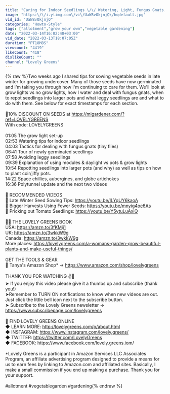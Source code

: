 ```yaml
---
title: "Caring for Indoor Seedlings \/\/ Watering, Light, Fungus Gnats, Repotting, and Leggy Seedlings"
image: "https:\/\/i.ytimg.com\/vi\/UaW8vOkjnjQ\/hqdefault.jpg"
vid_id: "UaW8vOkjnjQ"
categories: "Howto-Style"
tags: ["allotment","grow your own","vegetable gardening"]
date: "2022-03-14T16:02:48+03:00"
vid_date: "2022-03-13T18:07:05Z"
duration: "PT18M8S"
viewcount: "4419"
likeCount: "418"
dislikeCount: ""
channel: "Lovely Greens"
---
```

{% raw %}Two weeks ago I shared tips for sowing vegetable seeds in late winter for growing undercover. Many of those seeds have now germinated and I'm taking you through how I'm continuing to care for them. We'll look at grow lights vs no grow lights, how I water and deal with fungus gnats, when to repot seedlings into larger pots and what leggy seedlings are and what to do with them. See below for exact timestamps for each section.<br /><br />🌱10% DISCOUNT ON SEEDS at <a rel="nofollow" target="blank" href="https://migardener.com/?ref=LOVELYGREENS">https://migardener.com/?ref=LOVELYGREENS</a><br />With code: LOVELYGREENS<br /><br />01:05 The grow light set-up<br />02:53 Watering tips for indoor seedlings<br />04:03 Tactics for dealing with fungus gnats (tiny flies)<br />06:41 Tour of newly germinated seedlings<br />07:58 Avoiding leggy seedlings<br />09:39 Explanation of using modules &amp; daylight vs pots &amp; grow lights<br />10:54 Repotting seedlings into larger pots (and why) as well as tips on how to plant coir/jiffy pots.<br />14:22 Space chillies, aubergines, and globe artichokes<br />16:36 Polytunnel update and the next two videos<br /><br />🌿 RECOMMENDED VIDEOS<br />🌻 Late Winter Seed Sowing Tips: <a rel="nofollow" target="blank" href="https://youtu.be/lLYqUY6kaoA">https://youtu.be/lLYqUY6kaoA</a><br />🥕 Bigger Harvests Using Fewer Seeds: <a rel="nofollow" target="blank" href="https://youtu.be/mnyig4oe6As">https://youtu.be/mnyig4oe6As</a><br />🍅 Pricking out Tomato Seedlings: <a rel="nofollow" target="blank" href="https://youtu.be/Y5ytuLuAxiQ">https://youtu.be/Y5ytuLuAxiQ</a><br /><br />🌿📕 THE LOVELY GREENS BOOK<br />USA: <a rel="nofollow" target="blank" href="https://amzn.to/3fKMij1">https://amzn.to/3fKMij1</a><br />UK: <a rel="nofollow" target="blank" href="https://amzn.to/3wkkW9g">https://amzn.to/3wkkW9g</a><br />Canada: <a rel="nofollow" target="blank" href="https://amzn.to/3wkkW9g">https://amzn.to/3wkkW9g</a><br />More places: <a rel="nofollow" target="blank" href="https://lovelygreens.com/a-womans-garden-grow-beautiful-plants-and-make-useful-things/">https://lovelygreens.com/a-womans-garden-grow-beautiful-plants-and-make-useful-things/</a><br /><br />GET THE TOOLS &amp; GEAR<br />🌿 Tanya's Amazon Shop* → <a rel="nofollow" target="blank" href="https://www.amazon.com/shop/lovelygreens">https://www.amazon.com/shop/lovelygreens</a> <br /> <br />THANK YOU FOR WATCHING ✌💚<br />➤ If you enjoy this video please give it a thumbs up and subscribe (thank you!) <br />➤Remember to TURN ON notifications to know when new videos are out. Just click the little bell icon next to the subscribe button. <br />➤ Subscribe to the Lovely Greens newsletter → <a rel="nofollow" target="blank" href="https://www.subscribepage.com/lovelygreens">https://www.subscribepage.com/lovelygreens</a><br /><br />🌿 FIND LOVELY GREENS ONLINE <br />◆ LEARN MORE: <a rel="nofollow" target="blank" href="http://lovelygreens.com/p/about.html">http://lovelygreens.com/p/about.html</a> <br />◆ INSTAGRAM: <a rel="nofollow" target="blank" href="https://www.instagram.com/lovely.greens/">https://www.instagram.com/lovely.greens/</a> <br />◆ TWITTER: <a rel="nofollow" target="blank" href="https://twitter.com/LovelyGreens">https://twitter.com/LovelyGreens</a> <br />◆ FACEBOOK: <a rel="nofollow" target="blank" href="https://www.facebook.com/lovely.greens.iom/">https://www.facebook.com/lovely.greens.iom/</a><br /><br />*Lovely Greens is a participant in Amazon Services LLC Associates Program, an affiliate advertising program designed to provide a means for us to earn fees by linking to Amazon.com and affiliated sites. Basically, I make a small commission if you end up making a purchase. Thank you for your support. <br /><br />#allotment #vegetablegarden #gardening{% endraw %}
